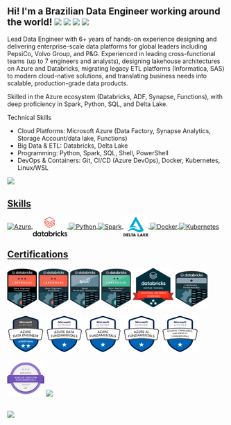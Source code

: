 ## Hi! I'm a Brazilian Data Engineer working around the world! <img height="22" src="https://www.countryflags.com/wp-content/uploads/brazil-flag-png-large.png"/> <img height="22" src="https://www.countryflags.com/wp-content/uploads/poland-flag-png-large.png"/> <img height="22" src="https://www.countryflags.com/wp-content/uploads/portugal-flag-400.png"/> <img height="22" src="https://www.countryflags.com/wp-content/uploads/spain-flag-png-large.png"/>

Lead Data Engineer with 6+ years of hands-on experience designing and delivering enterprise-scale data platforms for global leaders including PepsiCo, Volvo Group, and P&G. Experienced in leading cross-functional teams (up to 7 engineers and analysts), designing lakehouse architectures on Azure and Databricks, migrating legacy ETL platforms (Informatica, SAS) to modern cloud-native solutions, and translating business needs into scalable, production-grade data products.

Skilled in the Azure ecosystem (Databricks, ADF, Synapse, Functions), with deep proficiency in Spark, Python, SQL, and Delta Lake.

Technical Skills  
- Cloud Platforms: Microsoft Azure (Data Factory, Synapse Analytics, Storage Account/data lake, Functions)  
- Big Data & ETL: Databricks, Delta Lake  
- Programming: Python, Spark, SQL, Shell, PowerShell  
- DevOps & Containers: Git, CI/CD (Azure DevOps), Docker, Kubernetes, Linux/WSL  

  
<div align="left">
  <a href="https://github.com/otacilio-psf">
  <img height="180em" src="https://github-readme-stats.vercel.app/api/top-langs/?username=otacilio-psf&layout=compact&langs_count=7&theme=tokyonight"/>
</div>
  
## Skills
<div style="display: inline_block">
  <img align="center" alt="Azure" height="100" src="https://cdn.jsdelivr.net/gh/devicons/devicon/icons/azure/azure-original-wordmark.svg" />
  <img align="center" alt="Databricks" height="45" src="attachment/databricks-logo.png">
  <img align="center" alt="Python" height="60" src="https://cdn.jsdelivr.net/gh/devicons/devicon/icons/python/python-original-wordmark.svg">
  <img align="center" alt="Spark" height="45" src="https://upload.wikimedia.org/wikipedia/commons/thumb/f/f3/Apache_Spark_logo.svg/1200px-Apache_Spark_logo.svg.png">
  <img align="center" alt="Delta Lake" height="45" src="attachment/delta-lake.png">
  <img align="center" alt="Docker" height="60" src="https://cdn.jsdelivr.net/gh/devicons/devicon/icons/docker/docker-original-wordmark.svg">
  <img align="center" alt="Kubernetes" height="60" src="https://cdn.jsdelivr.net/gh/devicons/devicon/icons/kubernetes/kubernetes-plain-wordmark.svg">
</div>

## Certifications
<div>
 <a href = "https://credentials.databricks.com/b0e127f9-a093-4d9d-b3c2-c07439b12cb2" target="_blank"><img alt="Databricks Certified Data Engineer Professional" height="95" src="attachment/Professional-badge-eng-2x.png" target="_blank"></a>
 <a href = "https://credentials.databricks.com/e0ed2b9b-b25b-4e28-82a1-29dfd0a5f134" target="_blank"><img alt="Databricks Certified Data Engineer Associate" height="95" src="attachment/Associate-badge-eng-2x.png" target="_blank"></a>
 <a href = "https://credentials.databricks.com/514c3b5f-ee4f-46c9-8667-6ff01519e83c" target="_blank"><img alt="Databricks Certified Associate Developer for Apache Spark 3.0" height="95" src="attachment/Specialty-badge-spark-developer-associate-2x.png" target="_blank"></a>
 <a href = "https://credentials.databricks.com/d2cba287-a812-4094-a33b-13d9130179bd" target="_blank"><img alt="Databricks Certified Data Analyst Associate" height="95" src="attachment/associate-badge-analyst.png" target="_blank"></a>
 <a href = "https://credentials.databricks.com/b05304f6-0c80-4da2-9a1f-f756f4e93be8" target="_blank"><img alt="Partner Training - Solutions Architect Essentials" height="95" src="attachment/16003535358530271635966190247508.png" target="_blank"></a>
 <a href = "https://credentials.databricks.com/0da1e44d-fe32-4ca2-ab62-1c86b3b0edd7" target="_blank"><img alt="Academy Accreditation - Databricks Lakehouse Fundamentals" height="90" src="attachment/fundamentals-badge-lakehouse-img.png" target="_blank"></a>
 
  <a href = "https://www.credly.com/badges/229e1597-0d16-4265-9e0f-746c3e3920e8/public_url" target="_blank"><img alt="Azure Data Engineer Associate" height="85" src="attachment/azure-data-engineer-associate-600x600.png" target="_blank"></a>
  <a href = "https://www.credly.com/badges/de92dc79-706d-4a46-bf46-8a29d558727a/public_url" target="_blank"><img alt="Azure Data Fundamentals" height="85" src="attachment/azure-data-fundamentals-600x600.png" target="_blank"></a>
  <a href = "https://www.credly.com/badges/4dc029b1-822a-4169-9c5e-2c5281718378/public_url" target="_blank"><img alt="Azure Fundamentals" height="85" src="attachment/azure-fundamentals-600x600.png" target="_blank"></a>
  <a href = "https://www.credly.com/badges/271513a5-16c8-44af-8003-fee58bfef535/public_url" target="_blank"><img alt="Azure AI Fundamentals" height="85" src="attachment/azure-ai-fundamentals-600x600.png" target="_blank"></a>
  <a href = "https://www.credly.com/badges/b8afee07-4890-41db-a9ee-ab92097a9a6d/public_url" target="_blank"><img alt="Microsoft Security, Compliance, and Identity Fundamentals" height="85" src="attachment/security-compliance-and-identity-fundamentals-600x600.png" target="_blank"></a>

 <a href = "https://www.credly.com/badges/6102c5ab-32e4-4f35-8ecf-f296d9df1638" target="_blank"><img height="85" src="attachment/airflow.png" target="_blank"></a>
 <a href = "https://www.credential.net/7913b188-e5e6-4f03-b651-6fc621292cbb" target="_blank"><img height="85" src="https://miro.medium.com/max/800/0*53zG2vyo0yJuEpFr" target="_blank"></a>
</div>

##

<div> 
  <a href="https://www.linkedin.com/in/otacilio-psf/" target="_blank"><img src="https://img.shields.io/badge/-LinkedIn-%230077B5?style=for-the-badge&logo=linkedin&logoColor=white" target="_blank"></a>
</div>

